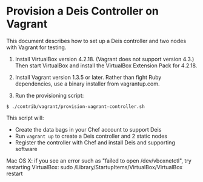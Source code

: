 Provision a Deis Controller on Vagrant
======================================

This document describes how to set up a Deis controller and two nodes with
Vagrant for testing.

1. Install VirtualBox version 4.2.18. (Vagrant does not support version 4.3.)
Then start VirtualBox and install the VirtualBox Extension Pack for 4.2.18.

2. Install Vagrant version 1.3.5 or later. Rather than fight Ruby dependencies,
use a binary installer from vagrantup.com.

3. Run the provisioning script:
```console
$ ./contrib/vagrant/provision-vagrant-controller.sh
```

This script will:
- Create the data bags in your Chef account to support Deis
- Run `vagrant up` to create a Deis controller and 2 static nodes
- Register the controller with Chef and install Deis and supporting software


Mac OS X: if you see an error such as
"failed to open /dev/vboxnetctl", try restarting VirtualBox:
sudo /Library/StartupItems/VirtualBox/VirtualBox restart
